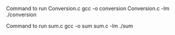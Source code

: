 Command to run Conversion.c 
gcc -o conversion Conversion.c -lm
./conversion

Command to run sum.c
gcc -o sum sum.c -lm
./sum
